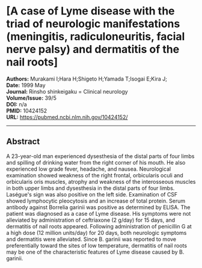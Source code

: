 # [A case of Lyme disease with the triad of neurologic manifestations (meningitis, radiculoneuritis, facial nerve palsy) and dermatitis of the nail roots]

**Authors:** Murakami I;Hara H;Shigeto H;Yamada T;Isogai E;Kira J;  
**Date:** 1999 May  
**Journal:** Rinsho shinkeigaku = Clinical neurology  
**Volume/Issue:** 39/5  
**DOI:** n/a  
**PMID:** 10424152  
**URL:** https://pubmed.ncbi.nlm.nih.gov/10424152/

---

## Abstract

A 23-year-old man experienced dysesthesia of the distal parts of four limbs and spilling of drinking water from the right corner of his mouth. He also experienced low grade fever, headache, and nausea. Neurological examination showed weakness of the right frontal, orbicularis oculi and orbicularis oris muscles, atrophy and weakness of the interosseous muscles in both upper limbs and dysesthesia in the distal parts of four limbs. Laségue's sign was also positive on the left side. Examination of CSF showed lymphocytic pleocytosis and an increase of total protein. Serum antibody against Borrelia garinii was positive as determined by ELISA. The patient was diagnosed as a case of Lyme disease. His symptoms were not alleviated by administration of ceftriaxone (2 g/day) for 15 days, and dermatitis of nail roots appeared. Following administration of penicillin G at a high dose (12 million units/day) for 20 days, both neurologic symptoms and dermatitis were alleviated. Since B. garinii was reported to move preferentially toward the sites of low temperature, dermatitis of nail roots may be one of the characteristic features of Lyme disease caused by B. garinii.
